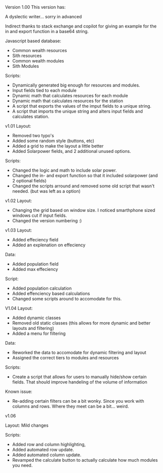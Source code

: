 Version 1.00
This version has:

A dyslectic writer... sorry in advanced

Indirect thanks to stack exchange and copilot for giving an example for the in and export function in a base64 string.

Javascript based database:
- Common wealth resources
- Sith resources
- Common wealth modules
- Sith Modules

Scripts:
- Dynamically generated big enough for resources and modules.
- Input fields tied to each module
- Dynamic math that calculates resources for each module
- Dynamic math that calculates resources for the station
- A script that exports the values of the imput fields to a unique string.
- A script that imports the unique string and alters input fields and calculates station.

v1.01
Layout:
- Removed two typo's
- Added some random style (buttons, etc)
- Added a grid to make the layout a little better
- Added Solarpower fields, and 2 additional unused options.

Scripts:
- Changed the logic and math to include solar power.
- Changed the in- and export function so that it included solarpower (and 2 optional fields)
- Changed the scripts arround and removed some old script that wasn't needed. (but was left as a option)

v1.02
Layout:
- Changing the grid based on window size. I noticed smarthphone sized windows cut if input fields.
- Changed the version numbering :)

v1.03
Layout:
- Added effeciency field
- Added an explenation on effeciency

Data:
- Added population field
- Added max effeciency

Script:
- Added population calculation
- Added effenciency based calculations
- Changed some scripts around to accomodate for this.

V1.04
Layout:
- Added dynamic classes
- Removed old static classes (this allows for more dynamic and better layouts and filtering)
- Added a menu for filtering

Data:
- Reworked the data to accomodate for dynamic filtering and layout
- Assigned the correct tiers to modules and resources

Scripts:
- Create a script that allows for users to manually hide/show certain fields. That should improve handeling of the volume of information

Known issue:
- Re-adding certain filters can be a bit wonky. Since you work with columns and rows. Where they meet can be a bit... weird.

v1.06

Layout: Mild changes

Scripts:  
- Added row and column highlighting, 
- Added automated row update.
- Added automated column update.
- Revamped the calculate button to actually calculate how much modules you need.
